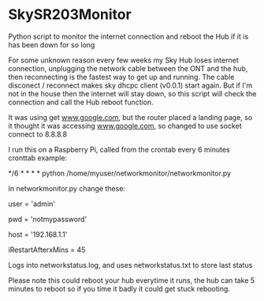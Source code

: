 # SkySR203Monitor
Python script to monitor the internet connection and reboot the Hub if it is has been down for so long

For some unknown reason every few weeks my Sky Hub loses internet connection, 
unplugging the network cable between the ONT and the hub, then reconnecting is the fastest way to get up and running.
The cable disconect / reconnect makes sky dhcpc client (v0.0.1) start again.
But if I'm not in the house then the internet will stay down, so this script will check the connection and call the Hub reboot function.

It was using get www.google.com, but the router placed a landing page, so it thought it was accessing www.google.com, so changed to use socket connect to 8.8.8.8

I run this on a Raspberry Pi, called from the crontab every 6 minutes
cronttab example:

*/6 * * * * python /home/myuser/networkmonitor/networkmonitor.py

In networkmonitor.py change these:

user = 'admin'

pwd = 'notmypassword'

host = '192.168.1.1'

iRestartAfterxMins = 45

Logs into networkstatus.log, and uses networkstatus.txt to store last status

Please note this could reboot your hub everytime it runs, the hub can take 5 minutes to reboot so if you time it badly it could get stuck rebooting.

